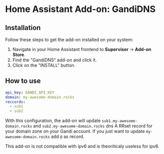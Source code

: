 # Home Assistant Add-on: GandiDNS

## Installation

Follow these steps to get the add-on installed on your system:

1. Navigate in your Home Assistant frontend to **Supervisor** -> **Add-on Store**.
2. Find the "GandiDNS" add-on and click it.
3. Click on the "INSTALL" button.

## How to use

```yaml
api_key: GANDI_API_KEY
domain: my-awesome-domain.rocks
reccords:
  - sub1
  - sub2
```
With this configuration, the add-on will update `sub1.my-awesome-domain.rocks` and `sub2.my-awesome-domain.rocks` dns A RRset record for your domain zone on your Gandi account. If you just want to update `my-awesome-domain.rocks` add `@` as record.


This add-on is not compatible with ipv6 and is theoriticaly useless for ipv6.

